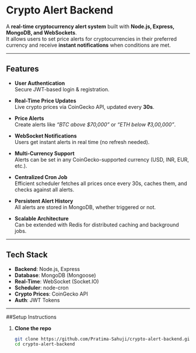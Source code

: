 # Crypto Alert Backend

A **real-time cryptocurrency alert system** built with **Node.js, Express, MongoDB, and WebSockets**.  
It allows users to set price alerts for cryptocurrencies in their preferred currency and receive **instant notifications** when conditions are met.

---

## Features

- **User Authentication**  
  Secure JWT-based login & registration.

- **Real-Time Price Updates**  
  Live crypto prices via CoinGecko API, updated every **30s**.

- **Price Alerts**  
  Create alerts like *“BTC above $70,000”* or *“ETH below ₹3,00,000”*.

- **WebSocket Notifications**  
  Users get instant alerts in real time (no refresh needed).

- **Multi-Currency Support**  
  Alerts can be set in any CoinGecko-supported currency (USD, INR, EUR, etc.).

- **Centralized Cron Job**  
  Efficient scheduler fetches all prices once every 30s, caches them, and checks against all alerts.

- **Persistent Alert History**  
  All alerts are stored in MongoDB, whether triggered or not.

- **Scalable Architecture**  
  Can be extended with Redis for distributed caching and background jobs.

---

## Tech Stack

- **Backend**: Node.js, Express  
- **Database**: MongoDB (Mongoose)  
- **Real-Time**: WebSocket (Socket.IO)  
- **Scheduler**: node-cron  
- **Crypto Prices**: CoinGecko API  
- **Auth**: JWT Tokens  

---

##Setup Instructions

1. **Clone the repo**
   ```bash
   git clone https://github.com/Pratima-Sahuji/crypto-alert-backend.git
   cd crypto-alert-backend
